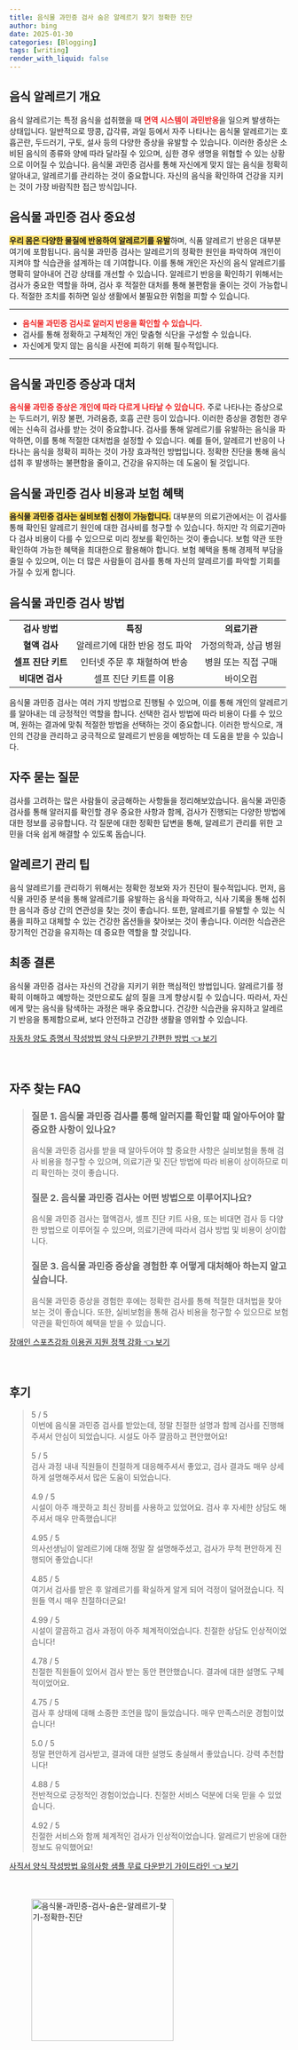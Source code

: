 ```yaml
---
title: 음식물 과민증 검사 숨은 알레르기 찾기 정확한 진단
author: bing
date: 2025-01-30
categories: [Blogging]
tags: [writing]
render_with_liquid: false
---
```



<h2 id='음식_알레르기_개요'>음식 알레르기 개요</h2>

<p>음식 알레르기는 특정 음식을 섭취했을 때 <b><span style="color: #ee2323;">면역 시스템이 과민반응</span></b>을 일으켜 발생하는 상태입니다. 일반적으로 땅콩, 갑각류, 과일 등에서 자주 나타나는 음식물 알레르기는 호흡곤란, 두드러기, 구토, 설사 등의 다양한 증상을 유발할 수 있습니다. 이러한 증상은 소비된 음식의 종류와 양에 따라 달라질 수 있으며, 심한 경우 생명을 위협할 수 있는 상황으로 이어질 수 있습니다. 음식물 과민증 검사를 통해 자신에게 맞지 않는 음식을 정확히 알아내고, 알레르기를 관리하는 것이 중요합니다. 자신의 음식을 확인하여 건강을 지키는 것이 가장 바람직한 접근 방식입니다.</p>

<h2 id='음식물_과민증_검사_중요성'>음식물 과민증 검사 중요성</h2>

<p><b><span style="background-color: #ffe066;">우리 몸은 다양한 물질에 반응하여 알레르기를 유발</span></b>하며, 식품 알레르기 반응은 대부분 여기에 포함됩니다. 음식물 과민증 검사는 알레르기의 정확한 원인을 파악하여 개인이 지켜야 할 식습관을 설계하는 데 기여합니다. 이를 통해 개인은 자신의 음식 알레르기를 명확히 알아내어 건강 상태를 개선할 수 있습니다. 알레르기 반응을 확인하기 위해서는 검사가 중요한 역할을 하며, 검사 후 적절한 대처를 통해 불편함을 줄이는 것이 가능합니다. 적절한 조치를 취하면 일상 생활에서 불필요한 위험을 피할 수 있습니다.</p>

<hr />

<ul>
    <li><b><span style="color: #ee2323;">음식물 과민증 검사로 알러지 반응을 확인할 수 있습니다.</span></b></li>
    <li>검사를 통해 정확하고 구체적인 개인 맞춤형 식단을 구성할 수 있습니다.</li>
    <li>자신에게 맞지 않는 음식을 사전에 피하기 위해 필수적입니다.</li>
</ul>

<hr />

<h2 id='음식물_과민증_증상과_대처'>음식물 과민증 증상과 대처</h2>

<p><b><span style="color: #ee2323;">음식물 과민증 증상은 개인에 따라 다르게 나타날 수 있습니다.</span></b> 주로 나타나는 증상으로는 두드러기, 위장 불편, 가려움증, 호흡 곤란 등이 있습니다. 이러한 증상을 경험한 경우에는 신속히 검사를 받는 것이 중요합니다. 검사를 통해 알레르기를 유발하는 음식을 파악하면, 이를 통해 적절한 대처법을 설정할 수 있습니다. 예를 들어, 알레르기 반응이 나타나는 음식을 정확히 피하는 것이 가장 효과적인 방법입니다. 정확한 진단을 통해 음식 섭취 후 발생하는 불편함을 줄이고, 건강을 유지하는 데 도움이 될 것입니다.</p>

<h2 id='음식물_과민증_검사_비용과_보험_혜택'>음식물 과민증 검사 비용과 보험 혜택</h2>

<p><b><span style="background-color: #ffe066;">음식물 과민증 검사는 실비보험 신청이 가능합니다.</span></b> 대부분의 의료기관에서는 이 검사를 통해 확인된 알레르기 원인에 대한 검사비를 청구할 수 있습니다. 하지만 각 의료기관마다 검사 비용이 다를 수 있으므로 미리 정보를 확인하는 것이 좋습니다. 보험 약관 또한 확인하여 가능한 혜택을 최대한으로 활용해야 합니다. 보험 혜택을 통해 경제적 부담을 줄일 수 있으며, 이는 더 많은 사람들이 검사를 통해 자신의 알레르기를 파악할 기회를 가질 수 있게 합니다.</p>

<h2 id='음식물_과민증_검사_방법'>음식물 과민증 검사 방법</h2>

<table>
    <tr>
        <td style="text-align: center; height: 17px;"><b>검사 방법</b></td>
        <td style="text-align: center; height: 17px;"><b>특징</b></td>
        <td style="text-align: center; height: 17px;"><b>의료기관</b></td>
    </tr>
    <tr>
        <td style="text-align: center; height: 17px;"><b>혈액 검사</b></td>
        <td style="text-align: center; height: 17px;">알레르기에 대한 반응 정도 파악</td>
        <td style="text-align: center; height: 17px;">가정의학과, 상급 병원</td>
    </tr>
    <tr>
        <td style="text-align: center; height: 17px;"><b>셀프 진단 키트</b></td>
        <td style="text-align: center; height: 17px;">인터넷 주문 후 채혈하여 반송</td>
        <td style="text-align: center; height: 17px;">병원 또는 직접 구매</td>
    </tr>
    <tr>
        <td style="text-align: center; height: 17px;"><b>비대면 검사</b></td>
        <td style="text-align: center; height: 17px;">셀프 진단 키트를 이용</td>
        <td style="text-align: center; height: 17px;">바이오컴</td>
    </tr>
</table>

<p>음식물 과민증 검사는 여러 가지 방법으로 진행될 수 있으며, 이를 통해 개인의 알레르기를 알아내는 데 긍정적인 역할을 합니다. 선택한 검사 방법에 따라 비용이 다를 수 있으며, 원하는 결과에 맞춰 적절한 방법을 선택하는 것이 중요합니다. 이러한 방식으로, 개인의 건강을 관리하고 궁극적으로 알레르기 반응을 예방하는 데 도움을 받을 수 있습니다.</p>

<h2 id='자주_묻는_질문'>자주 묻는 질문</h2>

<p>검사를 고려하는 많은 사람들이 궁금해하는 사항들을 정리해보았습니다. 음식물 과민증 검사를 통해 알러지를 확인할 경우 중요한 사항과 함께, 검사가 진행되는 다양한 방법에 대한 정보를 공유합니다. 각 질문에 대한 정확한 답변을 통해, 알레르기 관리를 위한 고민을 더욱 쉽게 해결할 수 있도록 돕습니다.</p>

<h2 id='알레르기_관리_팁'>알레르기 관리 팁</h2>

<p>음식 알레르기를 관리하기 위해서는 정확한 정보와 자가 진단이 필수적입니다. 먼저, 음식물 과민증 분석을 통해 알레르기를 유발하는 음식을 파악하고, 식사 기록을 통해 섭취한 음식과 증상 간의 연관성을 찾는 것이 좋습니다. 또한, 알레르기를 유발할 수 있는 식품을 피하고 대체할 수 있는 건강한 옵션들을 찾아보는 것이 좋습니다. 이러한 식습관은 장기적인 건강을 유지하는 데 중요한 역할을 할 것입니다.</p>

<h2 id='최종_결론'>최종 결론</h2>

<p>음식물 과민증 검사는 자신의 건강을 지키기 위한 핵심적인 방법입니다. 알레르기를 정확히 이해하고 예방하는 것만으로도 삶의 질을 크게 향상시킬 수 있습니다. 따라서, 자신에게 맞는 음식을 탐색하는 과정은 매우 중요합니다. 건강한 식습관을 유지하고 알레르기 반응을 통제함으로써, 보다 안전하고 건강한 생활을 영위할 수 있습니다.</p>


<p><a class="click-button" title="자동차 양도 증명서 작성방법 양식 다운받기 간편한 방법" href="https://afficreate.github.io/posts/%EC%9E%90%EB%8F%99%EC%B0%A8-%EC%96%91%EB%8F%84-%EC%A6%9D%EB%AA%85%EC%84%9C-%EC%9E%91%EC%84%B1%EB%B0%A9%EB%B2%95-%EC%96%91%EC%8B%9D-%EB%8B%A4%EC%9A%B4%EB%B0%9B%EA%B8%B0-%EA%B0%84%ED%8E%B8%ED%95%9C-%EB%B0%A9%EB%B2%95/" rel="dofollow">자동차 양도 증명서 작성방법 양식 다운받기 간편한 방법 👈 보기</a></p><br>
<h2 id='자주_찾는_FAQ'>자주 찾는 FAQ</h2>
<div itemscope="" itemtype="https://schema.org/FAQPage">
<blockquote>
<div itemscope="" itemprop="mainEntity" itemtype="https://schema.org/Question">
<h3 itemprop="name">질문 1. 음식물 과민증 검사를 통해 알러지를 확인할 때 알아두어야 할 중요한 사항이 있나요?</h3>
<div itemscope="" itemprop="acceptedAnswer" itemtype="https://schema.org/Answer">
<span itemprop="text">
<p>음식물 과민증 검사를 받을 때 알아두어야 할 중요한 사항은 실비보험을 통해 검사 비용을 청구할 수 있으며, 의료기관 및 진단 방법에 따라 비용이 상이하므로 미리 확인하는 것이 좋습니다.</p>
</span>
</div>
</div>
<div itemscope="" itemprop="mainEntity" itemtype="https://schema.org/Question">
<h3 itemprop="name">질문 2. 음식물 과민증 검사는 어떤 방법으로 이루어지나요?</h3>
<div itemscope="" itemprop="acceptedAnswer" itemtype="https://schema.org/Answer">
<span itemprop="text">
<p>음식물 과민증 검사는 혈액검사, 셀프 진단 키트 사용, 또는 비대면 검사 등 다양한 방법으로 이루어질 수 있으며, 의료기관에 따라서 검사 방법 및 비용이 상이합니다.</p>
</span>
</div>
</div>
<div itemscope="" itemprop="mainEntity" itemtype="https://schema.org/Question">
<h3 itemprop="name">질문 3. 음식물 과민증 증상을 경험한 후 어떻게 대처해아 하는지 알고 싶습니다.</h3>
<div itemscope="" itemprop="acceptedAnswer" itemtype="https://schema.org/Answer">
<span itemprop="text">
<p>음식물 과민증 증상을 경험한 후에는 정확한 검사를 통해 적절한 대처법을 찾아보는 것이 좋습니다. 또한, 실비보험을 통해 검사 비용을 청구할 수 있으므로 보험 약관을 확인하여 혜택을 받을 수 있습니다.</p>
</span>
</div>
</div>
</blockquote>
</div>
<p><a class="click-button" title="장애인 스포츠강좌 이용권 지원 정책 강화" href="https://afficreate.github.io/posts/%EC%9E%A5%EC%95%A0%EC%9D%B8-%EC%8A%A4%ED%8F%AC%EC%B8%A0%EA%B0%95%EC%A2%8C-%EC%9D%B4%EC%9A%A9%EA%B6%8C-%EC%A7%80%EC%9B%90-%EC%A0%95%EC%B1%85-%EA%B0%95%ED%99%94/" rel="dofollow">장애인 스포츠강좌 이용권 지원 정책 강화 👈 보기</a></p><br>
<h2 id='후기'>후기</h2>
<div itemscope itemtype="https://schema.org/Product">
  <blockquote>
  <div itemprop="review" itemscope itemtype="https://schema.org/Review">
      <div itemprop="reviewRating" itemscope itemtype="https://schema.org/Rating"> <span itemprop="ratingValue">5</span> / <span itemprop="bestRating">5</span> </div>
      <span itemprop="reviewBody">이번에 음식물 과민증 검사를 받았는데, 정말 친절한 설명과 함께 검사를 진행해주셔서 안심이 되었습니다. 시설도 아주 깔끔하고 편안했어요!</span>
  </div>
  <br>
  <div itemprop="review" itemscope itemtype="https://schema.org/Review">
      <div itemprop="reviewRating" itemscope itemtype="https://schema.org/Rating"> <span itemprop="ratingValue">5</span> / <span itemprop="bestRating">5</span> </div>
      <span itemprop="reviewBody">검사 과정 내내 직원들이 친절하게 대응해주셔서 좋았고, 검사 결과도 매우 상세하게 설명해주셔서 많은 도움이 되었습니다.</span>
  </div>
  <br>
  <div itemprop="review" itemscope itemtype="https://schema.org/Review">
      <div itemprop="reviewRating" itemscope itemtype="https://schema.org/Rating"> <span itemprop="ratingValue">4.9</span> / <span itemprop="bestRating">5</span> </div>
      <span itemprop="reviewBody">시설이 아주 깨끗하고 최신 장비를 사용하고 있었어요. 검사 후 자세한 상담도 해주셔서 매우 만족했습니다!</span>
  </div>
  <br>
  <div itemprop="review" itemscope itemtype="https://schema.org/Review">
      <div itemprop="reviewRating" itemscope itemtype="https://schema.org/Rating"> <span itemprop="ratingValue">4.95</span> / <span itemprop="bestRating">5</span> </div>
      <span itemprop="reviewBody">의사선생님이 알레르기에 대해 정말 잘 설명해주셨고, 검사가 무척 편안하게 진행되어 좋았습니다!</span>
  </div>
  <br>
  <div itemprop="review" itemscope itemtype="https://schema.org/Review">
      <div itemprop="reviewRating" itemscope itemtype="https://schema.org/Rating"> <span itemprop="ratingValue">4.85</span> / <span itemprop="bestRating">5</span> </div>
      <span itemprop="reviewBody">여기서 검사를 받은 후 알레르기를 확실하게 알게 되어 걱정이 덜어졌습니다. 직원들 역시 매우 친절하더군요!</span>
  </div>
  <br>
  <div itemprop="review" itemscope itemtype="https://schema.org/Review">
      <div itemprop="reviewRating" itemscope itemtype="https://schema.org/Rating"> <span itemprop="ratingValue">4.99</span> / <span itemprop="bestRating">5</span> </div>
      <span itemprop="reviewBody">시설이 깔끔하고 검사 과정이 아주 체계적이었습니다. 친절한 상담도 인상적이었습니다!</span>
  </div>
  <br>
  <div itemprop="review" itemscope itemtype="https://schema.org/Review">
      <div itemprop="reviewRating" itemscope itemtype="https://schema.org/Rating"> <span itemprop="ratingValue">4.78</span> / <span itemprop="bestRating">5</span> </div>
      <span itemprop="reviewBody">친절한 직원들이 있어서 검사 받는 동안 편안했습니다. 결과에 대한 설명도 구체적이었어요.</span>
  </div>
  <br>
  <div itemprop="review" itemscope itemtype="https://schema.org/Review">
      <div itemprop="reviewRating" itemscope itemtype="https://schema.org/Rating"> <span itemprop="ratingValue">4.75</span> / <span itemprop="bestRating">5</span> </div>
      <span itemprop="reviewBody">검사 후 상태에 대해 소중한 조언을 많이 들었습니다. 매우 만족스러운 경험이었습니다!</span>
  </div>
  <br>
  <div itemprop="review" itemscope itemtype="https://schema.org/Review">
      <div itemprop="reviewRating" itemscope itemtype="https://schema.org/Rating"> <span itemprop="ratingValue">5.0</span> / <span itemprop="bestRating">5</span> </div>
      <span itemprop="reviewBody">정말 편안하게 검사받고, 결과에 대한 설명도 충실해서 좋았습니다. 강력 추천합니다!</span>
  </div>
  <br>
  <div itemprop="review" itemscope itemtype="https://schema.org/Review">
      <div itemprop="reviewRating" itemscope itemtype="https://schema.org/Rating"> <span itemprop="ratingValue">4.88</span> / <span itemprop="bestRating">5</span> </div>
      <span itemprop="reviewBody">전반적으로 긍정적인 경험이었습니다. 친절한 서비스 덕분에 더욱 믿을 수 있었습니다.</span>
  </div>
  <br>
  <div itemprop="review" itemscope itemtype="https://schema.org/Review">
      <div itemprop="reviewRating" itemscope itemtype="https://schema.org/Rating"> <span itemprop="ratingValue">4.92</span> / <span itemprop="bestRating">5</span> </div>
      <span itemprop="reviewBody">친절한 서비스와 함께 체계적인 검사가 인상적이었습니다. 알레르기 반응에 대한 정보도 유익했어요!</span>
  </div>
  </blockquote>
</div>
<p><a class="click-button" title="사직서 양식 작성방법 유의사항 샘플 무료 다운받기 가이드라인" href="https://afficreate.github.io/posts/%EC%82%AC%EC%A7%81%EC%84%9C-%EC%96%91%EC%8B%9D-%EC%9E%91%EC%84%B1%EB%B0%A9%EB%B2%95-%EC%9C%A0%EC%9D%98%EC%82%AC%ED%95%AD-%EC%83%98%ED%94%8C-%EB%AC%B4%EB%A3%8C-%EB%8B%A4%EC%9A%B4%EB%B0%9B%EA%B8%B0-%EA%B0%80%EC%9D%B4%EB%93%9C%EB%9D%BC%EC%9D%B8/" rel="dofollow">사직서 양식 작성방법 유의사항 샘플 무료 다운받기 가이드라인 👈 보기</a></p><br>
<figure class="image"><img src="https://afficreate.github.io/assets/img/thumbnail/음식물-과민증-검사-숨은-알레르기-찾기-정확한-진단.webp" alt="음식물-과민증-검사-숨은-알레르기-찾기-정확한-진단" width="256" height="256"></figure>